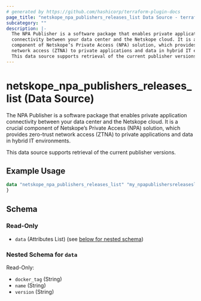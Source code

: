 ```yaml
---
# generated by https://github.com/hashicorp/terraform-plugin-docs
page_title: "netskope_npa_publishers_releases_list Data Source - terraform-provider-netskope"
subcategory: ""
description: |-
  The NPA Publisher is a software package that enables private application
  connectivity between your data center and the Netskope cloud. It is a crucial
  component of Netskope’s Private Access (NPA) solution, which provides zero-trust
  network access (ZTNA) to private applications and data in hybrid IT environments.
  This data source supports retrieval of the current publisher versions.
---
```


# netskope_npa_publishers_releases_list (Data Source)

The NPA Publisher is a software package that enables private application
connectivity between your data center and the Netskope cloud. It is a crucial 
component of Netskope’s Private Access (NPA) solution, which provides zero-trust 
network access (ZTNA) to private applications and data in hybrid IT environments.

This data source supports retrieval of the current publisher versions.

## Example Usage

```terraform
data "netskope_npa_publishers_releases_list" "my_npapublishersreleaseslist" {
}
```

<!-- schema generated by tfplugindocs -->
## Schema

### Read-Only

- `data` (Attributes List) (see [below for nested schema](#nestedatt--data))

<a id="nestedatt--data"></a>
### Nested Schema for `data`

Read-Only:

- `docker_tag` (String)
- `name` (String)
- `version` (String)
